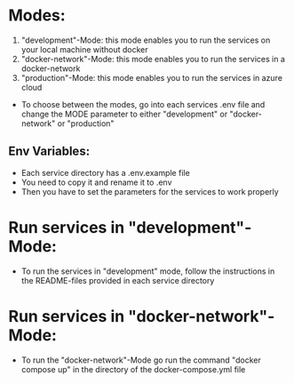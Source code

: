 # Modes:

1. "development"-Mode: this mode enables you to run the services on your local machine without docker
2. "docker-network"-Mode: this mode enables you to run the services in a docker-network
3. "production"-Mode: this mode enables you to run the services in azure cloud

- To choose between the modes, go into each services .env file and change the MODE parameter to either "development" or "docker-network" or "production"

## Env Variables:

- Each service directory has a .env.example file
- You need to copy it and rename it to .env
- Then you have to set the parameters for the services to work properly

# Run services in "development"-Mode:

- To run the services in "development" mode, follow the instructions in the README-files provided in each service directory

# Run services in "docker-network"- Mode:

- To run the "docker-network"-Mode go run the command "docker compose up" in the directory of the docker-compose.yml file
